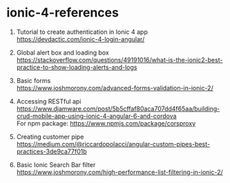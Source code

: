 # ionic-4-references

1. Tutorial to create authentication in Ionic 4 app<br/>
https://devdactic.com/ionic-4-login-angular/

2. Global alert box and loading box<br/>
https://stackoverflow.com/questions/49191016/what-is-the-ionic2-best-practice-to-show-loading-alerts-and-logs

3. Basic forms<br/>
https://www.joshmorony.com/advanced-forms-validation-in-ionic-2/

4. Accessing RESTful api<br/>
https://www.djamware.com/post/5b5cffaf80aca707dd4f65aa/building-crud-mobile-app-using-ionic-4-angular-6-and-cordova
<br/>For npm package: https://www.npmjs.com/package/corsproxy

5. Creating customer pipe<br/>
https://medium.com/@riccardopolacci/angular-custom-pipes-best-practices-3de9ca77f01b

6. Basic Ionic Search Bar filter<br/>
https://www.joshmorony.com/high-performance-list-filtering-in-ionic-2/

